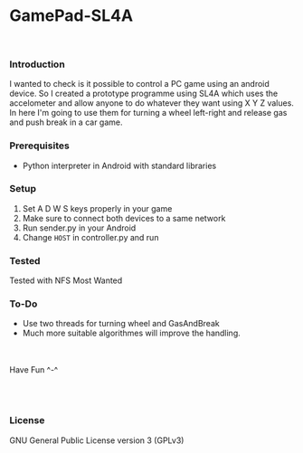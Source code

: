 # GamePad-SL4A
<br>

### Introduction
I wanted to check is it possible to control a PC game using an android device. So I created a prototype programme using SL4A which uses the accelometer and allow anyone to do whatever they want using X Y Z values. In here I'm going to use them for turning a wheel left-right and release gas and push break in a car game.
<br>


### Prerequisites 
 - Python interpreter in Android with standard libraries



### Setup
1. Set A D W S keys properly in your game
2. Make sure to connect both devices to a same network
3. Run sender.py in your Android
4. Change `HOST` in controller.py and run


### Tested 
Tested with NFS Most Wanted
<br>

### To-Do
- Use two threads for turning wheel and GasAndBreak
- Much more suitable algorithmes will improve the handling.


<br><br>
Have Fun ^-^

<br><br>

### License
GNU General Public License version 3 (GPLv3)

